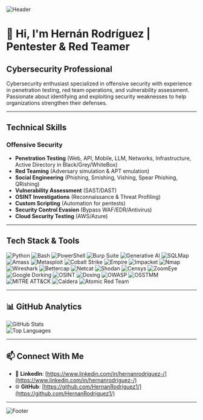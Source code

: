 <!-- Banner superior -->
![Header](https://capsule-render.vercel.app/api?type=wave&color=gradient&height=180&section=header&text=Welcome&fontSize=28&animation=fadeIn&fontAlignY=35)


# 👋 Hi, I'm Hernán Rodríguez | Pentester & Red Teamer

## Cybersecurity Professional

Cybersecurity enthusiast specialized in offensive security with experience in penetration testing, red team operations, and vulnerability assessment. Passionate about identifying and exploiting security weaknesses to help organizations strengthen their defenses.

---

## Technical Skills

### Offensive Security
- **Penetration Testing** (Web, API, Mobile, LLM, Networks, Infrastructure, Active Directory in Black/Grey/WhiteBox)  
- **Red Teaming** (Adversary simulation & APT emulation)  
- **Social Engineering** (Phishing, Smishing, Vishing, Spear Phishing, QRishing)  
- **Vulnerability Assessment** (SAST/DAST)  
- **OSINT Investigations** (Reconnaissance & Threat Profiling)  
- **Custom Scripting** (Automation for pentests)  
- **Security Control Evasion** (Bypass WAF/EDR/Antivirus)  
- **Cloud Security Testing** (AWS/Azure)  

---

## Tech Stack & Tools

![Python](https://img.shields.io/badge/Python-3776AB?logo=python&logoColor=white&style=flat-square) 
![Bash](https://img.shields.io/badge/Bash-4EAA25?logo=gnubash&logoColor=white&style=flat-square) 
![PowerShell](https://img.shields.io/badge/PowerShell-5391FE?logo=powershell&logoColor=white&style=flat-square)
![Burp Suite](https://img.shields.io/badge/Burp%20Suite%20Pro-orange?logo=burpsuite&logoColor=white&style=flat-square)
![Generative AI](https://img.shields.io/badge/Generative%20AI-darkred?style=flat-square)
![SQLMap](https://img.shields.io/badge/SQLMap-yellow?style=flat-square)
![Amass](https://img.shields.io/badge/Amass-purple?style=flat-square)
![Metasploit](https://img.shields.io/badge/Metasploit-20232A?logo=metasploit&logoColor=blue&style=flat-square)
![Cobalt Strike](https://img.shields.io/badge/Cobalt%20Strike-darkred?style=flat-square)
![Empire](https://img.shields.io/badge/Empire-black?style=flat-square)
![Impacket](https://img.shields.io/badge/Impacket-lightgrey?style=flat-square)
![Nmap](https://img.shields.io/badge/Nmap-004170?logo=nmap&logoColor=white&style=flat-square)
![Wireshark](https://img.shields.io/badge/Wireshark-1679A7?logo=wireshark&logoColor=white&style=flat-square)
![Bettercap](https://img.shields.io/badge/Bettercap-black?style=flat-square)
![Netcat](https://img.shields.io/badge/Netcat-1A1A1A?style=flat-square)
![Shodan](https://img.shields.io/badge/Shodan-darkred?style=flat-square)
![Censys](https://img.shields.io/badge/Censys-blue?style=flat-square)
![ZoomEye](https://img.shields.io/badge/ZoomEye-darkblue?style=flat-square)
![Google Dorking](https://img.shields.io/badge/Google%20Dorking-yellow?logo=google&logoColor=black&style=flat-square)
![OSINT](https://img.shields.io/badge/OSINT-grey?style=flat-square)
![Doxing](https://img.shields.io/badge/Doxing-red?style=flat-square)
![OWASP](https://img.shields.io/badge/OWASP-000000?logo=owasp&logoColor=white&style=flat-square)
![OSSTMM](https://img.shields.io/badge/OSSTMM-blue?style=flat-square)
![MITRE ATT&CK](https://img.shields.io/badge/MITRE%20ATT%26CK-red?style=flat-square)
![Caldera](https://img.shields.io/badge/Caldera-orange?style=flat-square)
![Atomic Red Team](https://img.shields.io/badge/Atomic%20Red%20Team-darkgreen?style=flat-square)


---

## 📊 GitHub Analytics
![GitHub Stats](https://github-readme-stats.vercel.app/api?username=HernanRodriguez1&show_icons=true&theme=tokyonight&hide_border=true)  
![Top Languages](https://github-readme-stats.vercel.app/api/top-langs/?username=HernanRodriguez1&layout=compact&theme=tokyonight&hide_border=true)  

---


## 📫 Connect With Me

- 🔗 **LinkedIn**: [https://www.linkedin.com/in/hernanrodriguez-/](https://www.linkedin.com/in/hernanrodriguez-/)
- 🌐 **GitHub**: [https://github.com/HernanRodriguez1/](https://github.com/HernanRodriguez1/)

---

![Footer](https://capsule-render.vercel.app/api?type=waving&color=gradient&height=120&section=footer)
